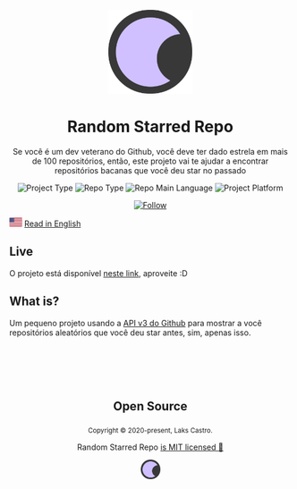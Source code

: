 <p align="center">
  <img src="./public/favicon.png" width="150">
  <h1 align="center">Random Starred Repo</h1>
  <p align="center">Se você é um dev veterano do Github, você deve ter dado estrela em mais de 100 repositórios, então, este projeto vai te ajudar a encontrar repositórios bacanas que você deu star no passado</p>
  <p align="center">
    <img src="https://img.shields.io/badge/type-project-success" alt="Project Type" />
    <img src="https://img.shields.io/badge/bundler-parcel-orange" alt="Repo Type" />
    <img src="https://img.shields.io/badge/language-typescript-blue" alt="Repo Main Language" />
    <img src="https://img.shields.io/badge/platform-web-orange" alt="Project Platform" />
  </p>
  <p align="center">
    <a href="https://www.linkedin.com/in/lakscastro" target="_blank">
      <img src="https://img.shields.io/twitter/url?label=Connect%20%40LaksCastro&logo=linkedin&url=https%3A%2F%2Fwww.twitter.com%2Flakscastro%2F" alt="Follow" />
    </a>
  </p>
</p>


<p>
  <img src="./src/assets/en.png" alt="English" height="16">
  <a href="https://github.com/LaksCastro/random-starred-repo/">Read in English</a>
</p>

## Live
O projeto está disponível [neste link](https://lakscastro.github.io/random-starred-repo/), aproveite :D

## What is?
Um pequeno projeto usando a [API v3 do Github](https://developer.github.com/v3/) para mostrar a você repositórios aleatórios que você deu star antes, sim, apenas isso.

<br>
<br>
<br>
<br>

<h2 align="center">
  Open Source
</h2>
<p align="center">
  <sub>Copyright © 2020-present, Laks Castro.</sub>
</p>
<p align="center">Random Starred Repo <a href="https://github.com/LaksCastro/endless-gradients/blob/master/LICENSE.md">is MIT licensed 💖</a></p>
<p align="center">
  <img src="./public/favicon.png" width="35" />
</p>
